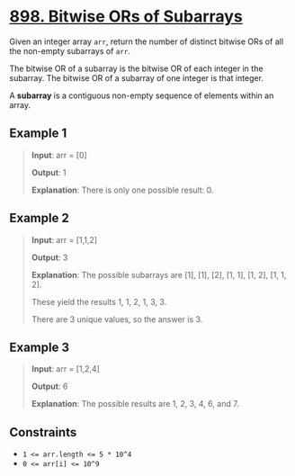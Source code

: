 # [898. Bitwise ORs of Subarrays](https://leetcode.com/problems/bitwise-ors-of-subarrays/)

Given an integer array `arr`, return the number of distinct bitwise ORs of all the non-empty subarrays of `arr`.

The bitwise OR of a subarray is the bitwise OR of each integer in the subarray. The bitwise OR of a subarray of one integer is that integer.

A **subarray** is a contiguous non-empty sequence of elements within an array.

## Example 1

> **Input**: arr = [0]
>
> **Output**: 1
>
> **Explanation**: There is only one possible result: 0.

## Example 2

> **Input**: arr = [1,1,2]
>
> **Output**: 3
>
> **Explanation**: The possible subarrays are [1], [1], [2], [1, 1], [1, 2], [1, 1, 2].
>
> These yield the results 1, 1, 2, 1, 3, 3.
>
> There are 3 unique values, so the answer is 3.

## Example 3

> **Input**: arr = [1,2,4]
>
> **Output**: 6
>
> **Explanation**: The possible results are 1, 2, 3, 4, 6, and 7.

## Constraints

- `1 <= arr.length <= 5 * 10^4`
- `0 <= arr[i] <= 10^9`
